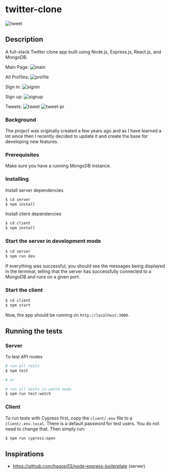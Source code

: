 # twitter-clone
![tweet](https://github.com/vaibhav-r/tweeter-clone/assets/77624981/315d2218-08e5-461e-8a74-87d329a501e3)

## Description

A full-stack Twitter clone app built using Node.js, Express.js, React.js, and MongoDB.

Main Page:
![main](https://github.com/vaibhav-r/tweeter-clone/assets/77624981/98ef88f9-ad55-43f1-b3ec-66522f5e8c05)

All Profiles:
![profile](https://github.com/vaibhav-r/tweeter-clone/assets/77624981/a5f617b2-1990-488f-a50d-8e484dacc9ed)

Sign in:
![signin](https://github.com/vaibhav-r/tweeter-clone/assets/77624981/25b8401f-bde3-49fb-bf7d-98b621920def)

Sign up:
![signup](https://github.com/vaibhav-r/tweeter-clone/assets/77624981/db64840e-fb38-4074-9304-640fd8cf3a94)

Tweets:
![tweet](https://github.com/vaibhav-r/tweeter-clone/assets/77624981/a50c6fe9-7db2-4682-89c9-998b4410bdaa)
![tweet-pr](https://github.com/vaibhav-r/tweeter-clone/assets/77624981/bf2df5b2-ddb3-4698-93f4-9707d2ad8976)

### Background

The project was originally created a few years ago and as I have learned a lot since then I recently decided to update it and create the base for developing new features.

### Prerequisites

Make sure you have a running MongoDB instance.

### Installing

Install server dependencies

```bash
$ cd server
$ npm install
```

Install client dependencies

```bash
$ cd client
$ npm install
```

### Start the server in development mode

```bash
$ cd server
$ npm run dev
```

If everything was successful, you should see the messages being displayed in the terminal, telling that the server has successfully connected to a MongoDB and runs on a given port.

### Start the client

```bash
$ cd client
$ npm start
```

Now, the app should be running on `http://localhost:3000`.

## Running the tests

### Server

To test API routes

```bash
# run all tests
$ npm test

# or

# run all tests in watch mode
$ npm run test:watch
```

### Client

To run tests with Cypress first, copy the `client/.env` file to a `client/.env.local`. There is a default password for test users. You do not need to change that. Then simply run:

```bash
$ npm run cypress:open
```

## Inspirations

- https://github.com/hagopj13/node-express-boilerplate (server)
